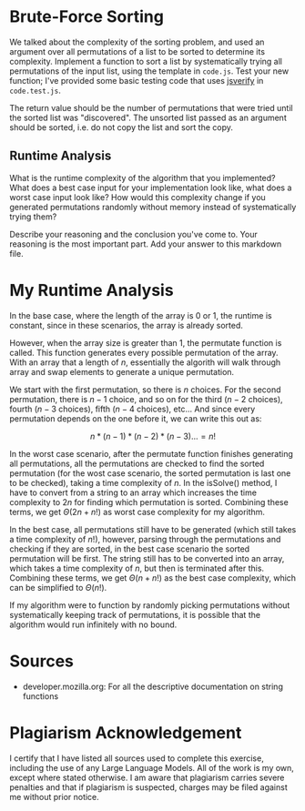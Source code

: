# Brute-Force Sorting

We talked about the complexity of the sorting problem, and used an argument over
all permutations of a list to be sorted to determine its complexity. Implement
a function to sort a list by systematically trying all permutations of the input
list, using the template in `code.js`. Test your new function; I've provided
some basic testing code that uses [jsverify](https://jsverify.github.io/) in
`code.test.js`.

The return value should be the number of permutations that were tried until the
sorted list was "discovered". The unsorted list passed as an argument should be
sorted, i.e. do not copy the list and sort the copy.

## Runtime Analysis

What is the runtime complexity of the algorithm that you implemented? What does
a best case input for your implementation look like, what does a worst case
input look like? How would this complexity change if you generated permutations
randomly without memory instead of systematically trying them?

Describe your reasoning and the conclusion you've come to. Your reasoning is the
most important part. Add your answer to this markdown file.


# My Runtime Analysis

In the base case, where the length of the array is 0 or 1, the runtime is constant,
since in these scenarios, the array is already sorted.

However, when the array size is greater than 1, the permutate function is called. This function generates every possible permutation of the array. With an array that a length of $n$, essentially the algorith will walk through array and swap elements to generate a unique permutation. 

We start with the first permutation, so there is $n$ choices. For the second permutation, there is $n-1$ choice, and so on for the third ($n-2$ choices), fourth ($n-3$ choices), fifth ($n-4$ choices), etc... And since every permutation depends on the one before it, we can write this out as:

$$n*(n-1)*(n-2)*(n-3)... = n!$$

In the worst case scenario, after the permutate function finishes generating all permutations, all the permutations are checked to find the sorted permutation (for the wost case scenario, the sorted permutation is last one to be checked), taking a time complexity of $n$. In the isSolve() method, I have to convert from a string to an array which increases the time complexity to $2n$ for finding which permutation is sorted. Combining these terms, we get $\Theta(2n + n!)$ as worst case complexity for my algorithm. 

In the best case, all permutations still have to be generated (which still takes a time complexity of $n!$), however, parsing through the permutations and checking if they are sorted, in the best case scenario the sorted permutation will be first. The string still has to be converted into an array, which takes a time complexity of $n$, but then is terminated after this. Combining these terms, we get $\Theta(n + n!)$ as the best case complexity, which can be simplified to $\Theta(n!)$.

If my algorithm were to function by randomly picking permutations without systematically keeping track of permutations, it is possible that the algorithm would run infinitely with no bound. 

# Sources

- developer.mozilla.org: For all the descriptive documentation on string functions

# Plagiarism Acknowledgement

I certify that I have listed all sources used to complete this exercise, including 
the use of any Large Language Models. All of the work is my own, except where stated
otherwise. I am aware that plagiarism carries severe penalties and that if 
plagiarism is suspected, charges may be filed against me without prior notice.